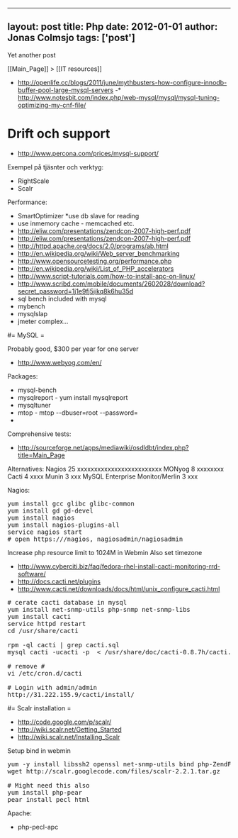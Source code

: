 
---
layout: post
title: Php
date: 2012-01-01
author: Jonas Colmsjo
tags: ['post']
---

Yet another post





[[Main_Page]] > [[IT resources]]

* http://openlife.cc/blogs/2011/june/mythbusters-how-configure-innodb-buffer-pool-large-mysql-servers
-* http://www.notesbit.com/index.php/web-mysql/mysql/mysql-tuning-optimizing-my-cnf-file/

# Drift och support 

* http://www.percona.com/prices/mysql-support/

Exempel på tjäsnter och verktyg:
* RightScale
* Scalr

Performance:
* SmartOptimizer
*use db slave for reading
* use inmemory cache - memcached etc.
* http://eliw.com/presentations/zendcon-2007-high-perf.pdf
* http://eliw.com/presentations/zendcon-2007-high-perf.pdf
* http://httpd.apache.org/docs/2.0/programs/ab.html
* http://en.wikipedia.org/wiki/Web_server_benchmarking
* http://www.opensourcetesting.org/performance.php
* http://en.wikipedia.org/wiki/List_of_PHP_accelerators
* http://www.script-tutorials.com/how-to-install-apc-on-linux/
* http://www.scribd.com/mobile/documents/2602028/download?secret_password=1j1e9fj5jikq8k6hu35d
* sql bench included with mysql
* mybench
* mysqlslap
* jmeter complex...



#= MySQL =

Probably good, $300 per year for one server
* http://www.webyog.com/en/

Packages:
* mysql-bench
* mysqlreport - yum install mysqlreport
* mysqltuner
* mtop - mtop --dbuser=root --password=
*

Comprehensive tests:
* http://sourceforge.net/apps/mediawiki/osdldbt/index.php?title=Main_Page

Alternatives: Nagios 25 xxxxxxxxxxxxxxxxxxxxxxxxx MONyog 8 xxxxxxxx Cacti 4 xxxx Munin 3 xxx MySQL Enterprise Monitor/Merlin 3 xxx

Nagios:
<pre>
yum install gcc glibc glibc-common
yum install gd gd-devel
yum install nagios
yum install nagios-plugins-all
service nagios start
# open https://<IP>/nagios, nagiosadmin/nagiosadmin
</pre>



Increase php resource limit to 1024M in Webmin
Also set timezone

* http://www.cyberciti.biz/faq/fedora-rhel-install-cacti-monitoring-rrd-software/
* http://docs.cacti.net/plugins
* http://www.cacti.net/downloads/docs/html/unix_configure_cacti.html

<pre>
# cerate cacti database in mysql
yum install net-snmp-utils php-snmp net-snmp-libs
yum install cacti
service httpd restart
cd /usr/share/cacti

rpm -ql cacti | grep cacti.sql
mysql cacti -ucacti -p  < /usr/share/doc/cacti-0.8.7h/cacti.sql

# remove #
vi /etc/cron.d/cacti

# Login with admin/admin
http://31.222.155.9/cacti/install/
</pre>


#= Scalr installation =

* http://code.google.com/p/scalr/
* http://wiki.scalr.net/Getting_Started
* http://wiki.scalr.net/Installing_Scalr

Setup bind in webmin

<pre>
yum -y install libssh2 openssl net-snmp-utils bind php-ZendFramework-Db-Adapter-Mysqli gettext php-php-gettext php-mcrypt mhash php-pecl-ssh2 php-xml php-pear-SOA php-snmp 
wget http://scalr.googlecode.com/files/scalr-2.2.1.tar.gz

# Might need this also
yum install php-pear
pear install pecl_html
</pre>


Apache:
* php-pecl-apc
